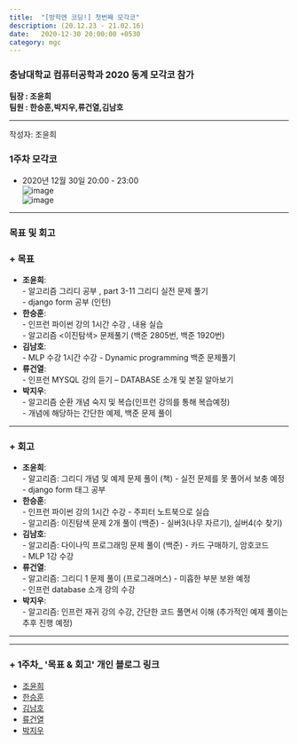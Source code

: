 ```yaml
---
title:  "[방학엔 코딩!] 첫번째 모각코"
description: (20.12.23 - 21.02.16)
date:   2020-12-30 20:00:00 +0530
category: mgc
---
```

### 충남대학교 컴퓨터공학과 2020 동계 모각코 참가
**팀장 : 조윤희**  
**팀원 : 한승훈,박지우,류건열,김남호**  

---


작성자: 조윤희    
### 1주차 모각코
+ 2020년 12월 30일 20:00 - 23:00  
![image](https://user-images.githubusercontent.com/26339800/103354997-6b6f6100-4af0-11eb-8216-056378dfb68d.png)  
![image](https://user-images.githubusercontent.com/26339800/103355006-71654200-4af0-11eb-856d-39bf29fb2726.png)  

---  

### 목표 및 회고  
### + 목표  
  - **조윤희**:   
        - 알고리즘 그리디 공부 , part 3-11 그리디 실전 문제 풀기  
        - django form 공부 (인턴)
  - **한승훈**:   
        - 인프런 파이썬 강의 1시간 수강 , 내용 실습  
        - 알고리즘 <이진탐색> 문제풀기 (백준 2805번, 백준 1920번)
  - **김남호**:   
        - MLP 수강 1시간 수강
        - Dynamic programming 백준 문제풀기     
  - **류건열**:   
        - 인프런 MYSQL 강의 듣기 –  DATABASE 소개 및 본질 알아보기
  - **박지우**:   
        - 알고리즘 순환 개념 숙지 및 복습(인프런 강의를 통해 복습예정)  
        - 개념에 해당하는 간단한 예제, 백준 문제 풀이  

---  

        
### + 회고  
  - **조윤희**:   
        - 알고리즘: 그리디 개념 및 예제 문제 풀이 (책) - 실전 문제를 못 풀어서 보충 예정   
        - django form 태그 공부  
  - **한승훈**:   
        - 인프런 파이썬 강의 1시간 수강 - 주피터 노트북으로 실습  
        - 알고리즘: 이진탐색 문제 2개 풀이 (백준) - 실버3(나무 자르기), 실버4(수 찾기)  
  - **김남호**:     
        - 알고리즘: 다이나믹 프로그래밍 문제 풀이 (백준) - 카드 구매하기, 암호코드  
        - MLP 1강 수강   
  - **류건열**:   
        - 알고리즘: 그리디 1 문제 풀이 (프로그래머스) - 미흡한 부분 보완 예정  
        - 인프런 database 소개 강의 수강  
  - **박지우**:   
        - 알고리즘: 인프런 재귀 강의 수강, 간단한 코드 풀면서 이해 (추가적인 예제 풀이는 추후 진행 예정)   
       
---        
---  
   
### + 1주차_ '목표 & 회고' 개인 블로그 링크
  - [조윤희](https://uni2237.github.io/mgc/mgc-01/)  
  - [한승훈](https://gooriiie.github.io/2020-동계-모각코-1주차-목표와-회고/)  
  - [김남호](https://gitnamu.github.io/mogakco/2020/12/30/week1.html)  
  - [류건열](https://rjsduf0503.github.io/week01)
  - [박지우](https://jwpark6.github.io/WinterWeek1/)  
